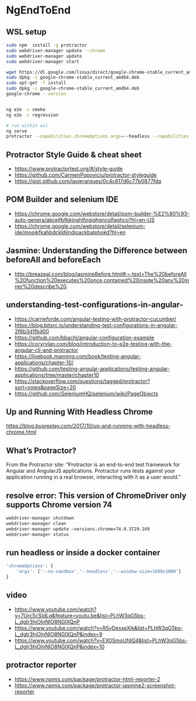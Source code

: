 # NgEndToEnd

## WSL setup

```bash
sudo npm  install -g protractor
sudo webdriver-manager update --chrome
sudo webdriver-manager update
sudo webdriver-manager start

wget https://dl.google.com/linux/direct/google-chrome-stable_current_amd64.deb
sudo dpkg -i google-chrome-stable_current_amd64.deb
sudo apt-get -f install
sudo dpkg -i google-chrome-stable_current_amd64.deb
google-chrome --version


ng e2e -c smoke
ng e2e -c regression

# run within wsl
ng serve
protractor --capabilities.chromeOptions.args=--headless --capabilities.chromeOptions.args=--no-sandbox protractor.conf.js

```

## Protractor Style Guide & cheat sheet

- https://www.protractortest.org/#/style-guide
- https://github.com/CarmenPopoviciu/protractor-styleguide
- https://gist.github.com/javierarques/0c4c817d6c77b0877fda

## POM Builder and selenium IDE

- https://chrome.google.com/webstore/detail/pom-builder-%E2%80%93-auto-genera/akcejfbfkkjnghlfngighgncolfaghco?hl=en-US
- https://chrome.google.com/webstore/detail/selenium-ide/mooikfkahbdckldjjndioackbalphokd?hl=en

## Jasmine: Understanding the Difference between beforeAll and beforeEach

- http://breazeal.com/blog/jasmineBefore.html#:~:text=The%20beforeAll%20function%20executes%20once,contained%20inside%20any%20inner%20describe%20.
## understanding-test-configurations-in-angular-

- https://carrieforde.com/angular-testing-with-protractor-cucumber/
- https://blog.bitsrc.io/understanding-test-configurations-in-angular-2f8b3d1fbd00
- https://github.com/bbachi/angular-configuration-example
- https://coryrylan.com/blog/introduction-to-e2e-testing-with-the-angular-cli-and-protractor
- https://livebook.manning.com/book/testing-angular-applications/chapter-10/
- https://github.com/testing-angular-applications/testing-angular-applications/tree/master/chapter10
- https://stackoverflow.com/questions/tagged/protractor?sort=votes&pageSize=20
- https://github.com/SeleniumHQ/selenium/wiki/PageObjects

## Up and Running With Headless Chrome

https://blog.bugreplay.com/2017/10/up-and-running-with-headless-chrome.html

## What’s Protractor?

From the Protractor site: “Protractor is an end-to-end test framework for Angular and AngularJS applications. Protractor runs tests against your application running in a real browser, interacting with it as a user would.”


## resolve error: This version of ChromeDriver only supports Chrome version 74

```bash
webdriver-manager shutdown
webdriver-manager clean
webdriver-manager update —versions.chrome=74.0.3729.169
webdriver-manager status
```

## run headless or inside a docker container

```js
'chromeOptions': {
    'args': ['--no-sandbox','--headless','--window-size=1600x1000']
}
```

## video

- https://www.youtube.com/watch?v=7Urc5cSIdLg&feature=youtu.be&list=PLhW3qG5bs-L_dgIr3hiOlnNIO8NGlXQnP
- https://www.youtube.com/watch?v=RSyDesxeXik&list=PLhW3qG5bs-L_dgIr3hiOlnNIO8NGlXQnP&index=9
- https://www.youtube.com/watch?v=EX0SmoUfdQ4&list=PLhW3qG5bs-L_dgIr3hiOlnNIO8NGlXQnP&index=10

## protractor reporter

- https://www.npmjs.com/package/protractor-html-reporter-2
- https://www.npmjs.com/package/protractor-jasmine2-screenshot-reporter